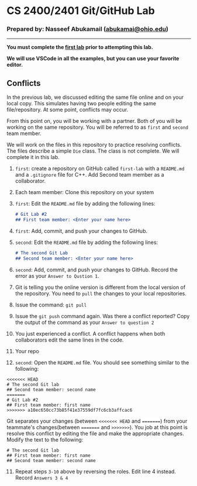  # CS 2400/2401 Git/GitHub Lab
 ### Prepared by: Nasseef Abukamail (abukamai@ohio.edu)

----

**You must complete the [first lab](https://github.com/2400/git-lab) prior to attempting this lab.**

**We will use VSCode in all the examples, but you can use your favorite editor.**
###

## Conflicts

In the previous lab, we discussed editing the same file online and on your local copy. This simulates having two people editing the same file/repository.  At some point, conflicts may occur.

From this point on, you will be working with a partner. Both of you will be working on the same repository. You will be referred to as `first` and `second` team member.

We will work on the files in this repository to practice resolving conflicts. The files describe a simple `Die` class. The class is not complete. We will complete it in this lab.

1. `first`: create a repository on GitHub called `first-lab` with a `README.md` and a `.gitignore` file for C++. Add Second team member as a collaborator.
2. Each team member: Clone this repository on your system
3. `first`: Edit the `README.md` file by adding the following lines:
   ```markdown
   # Git Lab #2
   ## First team member: <Enter your name here>
   ```
4. `first`: Add, commit, and push your changes to GitHub.
   
5. `second`: Edit the `README.md` file by adding the following lines:
   ```markdown
   # The second Git Lab
   ## Second team member: <Enter your name here>
   ```
4. `second`: Add, commit, and push your changes to GitHub. Record the error as your `Answer to Qustion 1`.
5. Git is telling you the online version is different from the local version of the repository. You need to `pull` the changes to your local repositories.
6. Issue the command: `git pull`
7. Issue the `git push` command again. Was there a conflict reported? Copy the output of the command as your `Answer to question 2`
8. You just experienced a conflict. A conflict happens when both collaborators edit the same lines in the code.
9. Your repo
10. `second`: Open the `README.md` file. You should see something similar to the following:
   ```
   <<<<<<< HEAD
   # The second Git lab
   ## Second team member: second name
   =======
   # Git Lab #2
   ## First team member: first name
   >>>>>>> a10ec650cc73b85f41e37559df7fc6cb3affcac6
   ```
   Git separates your changes (between `<<<<<<< HEAD` and `=======`) from your teammate's changes(between `=======` and `>>>>>>>`). You job at this point is resolve this conflict by editing the file and make the appropriate changes. Modify the text to the following:
   ```
   # The second Git lab
   ## First team member: first name
   ## Second team member: second name
   ```

11. Repeat steps `3-10` above by reversing the roles. Edit line 4 instead. Record `Answers 3 & 4`
    



